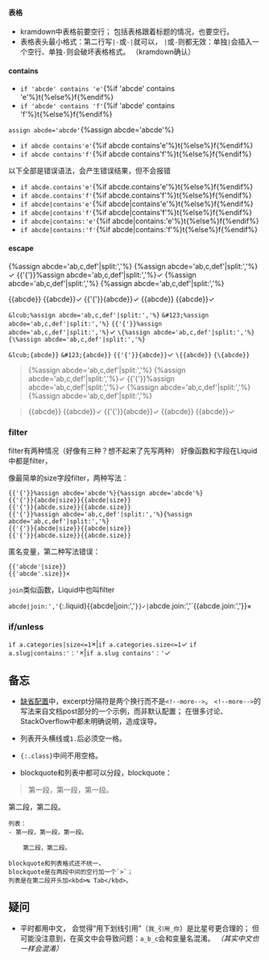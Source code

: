 #### 表格
- kramdown中表格前要空行；
包括表格跟着标题的情况，也要空行。
- 表格表头最小格式：第二行写`|-`或`-|`就可以，
`|`或`-`则都无效：单独`|`会插入一个空行、单独`-`则会破坏表格格式。
（kramdown确认）

#### contains
- `if 'abcde' contains 'e'`{%if 'abcde' contains 'e'%}t{%else%}f{%endif%}
- `if 'abcde' contains 'f'`{%if 'abcde' contains 'f'%}t{%else%}f{%endif%}

`assign abcde='abcde'`{%assign abcde='abcde'%}
- `if abcde contains'e'`{%if abcde contains'e'%}t{%else%}f{%endif%}
- `if abcde contains'f'`{%if abcde contains'f'%}t{%else%}f{%endif%}

以下全部是错误语法，会产生错误结果，但不会报错
- `if abcde.contains'e'`{%if abcde.contains'e'%}t{%else%}f{%endif%}
- `if abcde.contains'f'`{%if abcde.contains'f'%}t{%else%}f{%endif%}
- `if abcde|contains'e'`{%if abcde|contains'e'%}t{%else%}f{%endif%}
- `if abcde|contains'f'`{%if abcde|contains'f'%}t{%else%}f{%endif%}
- `if abcde|contains:'e'`{%if abcde|contains:'e'%}t{%else%}f{%endif%}
- `if abcde|contains:'f'`{%if abcde|contains:'f'%}t{%else%}f{%endif%}

#### escape
&lcub;%assign abcde='ab,c,def'\|split:','%}
&#123;%assign abcde='ab,c,def'\|split:','%}✓
{{'{'}}%assign abcde='ab,c,def'\|split:','%}✓
\{%assign abcde='ab,c,def'\|split:','%}
{\%assign abcde='ab,c,def'\|split:','%}

&lcub;{abcde}}
&#123;{abcde}}✓
{{'{'}}{abcde}}✓
\{{abcde}}
{\{abcde}}✓

`&lcub;%assign abcde='ab,c,def'|split:','%}`
`&#123;%assign abcde='ab,c,def'|split:','%}`
`{{'{'}}%assign abcde='ab,c,def'|split:','%}`✓
`\{%assign abcde='ab,c,def'|split:','%}`
`{\%assign abcde='ab,c,def'|split:','%}`

`&lcub;{abcde}}`
`&#123;{abcde}}`
`{{'{'}}{abcde}}`✓
`\{{abcde}}`
`{\{abcde}}`

>&lcub;%assign abcde='ab,c,def'|split:','%}
>&#123;%assign abcde='ab,c,def'|split:','%}✓
>{{'{'}}%assign abcde='ab,c,def'|split:','%}✓
>\{%assign abcde='ab,c,def'|split:','%}
>{\%assign abcde='ab,c,def'|split:','%}

>&lcub;{abcde}}
>&#123;{abcde}}✓
>{{'{'}}{abcde}}✓
>\{{abcde}}
>{\{abcde}}✓

### filter
filter有两种情况（好像有三种？想不起来了先写两种）
好像函数和字段在Liquid中都是filter，

像最简单的size字段filter，两种写法：
```liquid
{{'{'}}%assign abcde='abcde'%}{%assign abcde='abcde'%}
{{'{'}}{abcde|size}}{{abcde|size}}
{{'{'}}{abcde.size}}{{abcde.size}}
{{'{'}}%assign abcde='ab,c,def'|split:','%}{%assign abcde='ab,c,def'|split:','%}
{{'{'}}{abcde|size}}{{abcde|size}}
{{'{'}}{abcde.size}}{{abcde.size}}
```

匿名变量，第二种写法错误：
```liquid
{{'abcde'|size}}
{{'abcde'.size}}×
```

`join`类似函数，Liquid中也叫filter

`abcde|join:','`{:.liquid}{{abcde|join:','`}}✓|`abcde.join:','`{{abcde.join:','}}×

### if/unless

`if a.categories|size<=1`×|`if a.categories.size<=1`✓
`if a.slug|contains:'：'`×|`if a.slug contains'：'`✓

## 备忘
- [缺省配置]中，excerpt分隔符是两个换行而不是`<!--more-->`。
`<!--more-->`的写法来自文档post部分的一个示例，而非默认配置；
在很多讨论、StackOverflow中都未明确说明，造成误导。

- 列表开头横线或`1.`后必须空一格。
- `{:.class}`中间不用空格。

- blockquote和列表中都可以分段，blockquote：
>第一段，第一段，第一段。
>
第二段，第二段。

	列表：
	- 第一段，第一段，第一段。

		第二段，第二段。
	
	blockquote和列表格式还不统一，
	blockquote是在两段中间的空行加一个`>`；
	列表是在第二段开头加<kbd>↹ Tab</kbd>。

[缺省配置]:https://jekyllrb.com/docs/configuration/default/

## 疑问
- 平时都用中文，
会觉得“用下划线引用”（`我_引用_你`）是比星号更合理的；
但可能没注意到，在英文中会导致问题：`a_b_c`会和变量名混淆。
*（其实中文也一样会混淆）*
